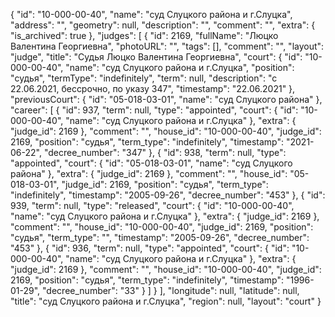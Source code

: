 {
    "id": "10-000-00-40",
    "name": "суд Слуцкого района и г.Слуцка",
    "address": "",
    "geometry": null,
    "description": "",
    "comment": "",
    "extra": {
        "is_archived": true
    },
    "judges": [
        {
            "id": 2169,
            "fullName": "Люцко Валентина Георгиевна",
            "photoURL": "",
            "tags": [],
            "comment": "",
            "layout": "judge",
            "title": "Судья Люцко Валентина Георгиевна",
            "court": {
                "id": "10-000-00-40",
                "name": "суд Слуцкого района и г.Слуцка",
                "position": "судья",
                "termType": "indefinitely",
                "term": null,
                "description": "c 22.06.2021, бессрочно, по указу 347",
                "timestamp": "22.06.2021"
            },
            "previousCourt": {
                "id": "05-018-03-01",
                "name": "суд Слуцкого района"
            },
            "career": [
                {
                    "id": 937,
                    "term": null,
                    "type": "appointed",
                    "court": {
                        "id": "10-000-00-40",
                        "name": "суд Слуцкого района и г.Слуцка"
                    },
                    "extra": {
                        "judge_id": 2169
                    },
                    "comment": "",
                    "house_id": "10-000-00-40",
                    "judge_id": 2169,
                    "position": "судья",
                    "term_type": "indefinitely",
                    "timestamp": "2021-06-22",
                    "decree_number": "347"
                },
                {
                    "id": 938,
                    "term": null,
                    "type": "appointed",
                    "court": {
                        "id": "05-018-03-01",
                        "name": "суд Слуцкого района"
                    },
                    "extra": {
                        "judge_id": 2169
                    },
                    "comment": "",
                    "house_id": "05-018-03-01",
                    "judge_id": 2169,
                    "position": "судья",
                    "term_type": "indefinitely",
                    "timestamp": "2005-09-26",
                    "decree_number": "453"
                },
                {
                    "id": 939,
                    "term": null,
                    "type": "released",
                    "court": {
                        "id": "10-000-00-40",
                        "name": "суд Слуцкого района и г.Слуцка"
                    },
                    "extra": {
                        "judge_id": 2169
                    },
                    "comment": "",
                    "house_id": "10-000-00-40",
                    "judge_id": 2169,
                    "position": "судья",
                    "term_type": "",
                    "timestamp": "2005-09-26",
                    "decree_number": "453"
                },
                {
                    "id": 936,
                    "term": null,
                    "type": "appointed",
                    "court": {
                        "id": "10-000-00-40",
                        "name": "суд Слуцкого района и г.Слуцка"
                    },
                    "extra": {
                        "judge_id": 2169
                    },
                    "comment": "",
                    "house_id": "10-000-00-40",
                    "judge_id": 2169,
                    "position": "судья",
                    "term_type": "indefinitely",
                    "timestamp": "1996-01-29",
                    "decree_number": "33"
                }
            ]
        }
    ],
    "longitude": null,
    "latitude": null,
    "title": "суд Слуцкого района и г.Слуцка",
    "region": null,
    "layout": "court"
}